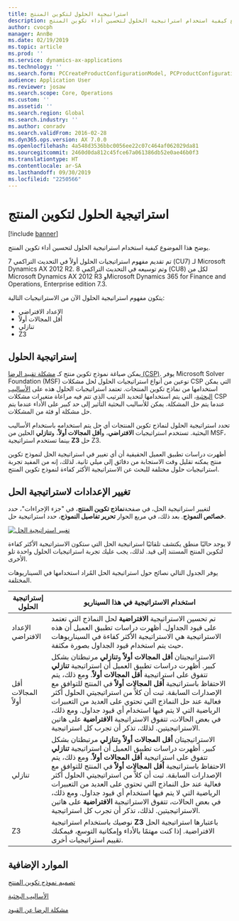 ```yaml
---
title: استراتيجية الحلول لتكوين المنتج
description: يوضح هذا الموضوع كيفية استخدام استراتيجية الحلول لتحسين أداء تكوين المنتج.
author: cvocph
manager: AnnBe
ms.date: 02/19/2019
ms.topic: article
ms.prod: ''
ms.service: dynamics-ax-applications
ms.technology: ''
ms.search.form: PCCreateProductConfigurationModel, PCProductConfigurationModelListPage
audience: Application User
ms.reviewer: josaw
ms.search.scope: Core, Operations
ms.custom: ''
ms.assetid: ''
ms.search.region: Global
ms.search.industry: ''
ms.author: conradv
ms.search.validFrom: 2016-02-28
ms.dyn365.ops.version: AX 7.0.0
ms.openlocfilehash: 4a548d3536bbc0056ee22c07c464af062029da81
ms.sourcegitcommit: 2460d0da812c45fce67a061386db52e0ae46b0f3
ms.translationtype: HT
ms.contentlocale: ar-SA
ms.lasthandoff: 09/30/2019
ms.locfileid: "2250566"
---
```

# <a name="solver-strategy-for-product-configuration"></a>استراتيجية الحلول لتكوين المنتج

[!include [banner](../includes/banner.md)]

يوضح هذا الموضوع كيفية استخدام استراتيجية الحلول لتحسين أداء تكوين المنتج.

تم تقديم مفهوم استراتيجيات الحلول أولاً في التحديث التراكمي 7 (CU7) لـ Microsoft Dynamics AX 2012 R2. وتم توسيعه في التحديث التراكمي 8 (CU8) لكل من Microsoft Dynamics AX 2012 R3 وMicrosoft Dynamics 365 for Finance and Operations, Enterprise edition 7.3.

يتكون مفهوم استراتيجية الحلول الآن من الاستراتيجيات التالية:

- الإعداد الافتراضي
- أقل المجالات أولاً
- تنازلي
- Z3

## <a name="solver-strategy"></a>إستراتيجية الحلول 

يمكن صياغة نموذج تكوين منتج كـ [مشكلة تقييد الرضا (CSP)](http://aima.cs.berkeley.edu/2nd-ed/newchap05.pdf). يوفر Microsoft Solver Foundation ‏(MSF) نوعين من أنواع استراتيجيات الحلول لحل مشكلات CSP التي يمكن استخدامها من نماذج تكوين المنتجات. تعتمد استراتيجيات الحلول هذه على [الأساليب البحثية](https://techterms.com/definition/heuristic)، التي يتم استخدامها لتحديد الترتيب الذي تتم فيه مراعاة متغيرات مشكلات CSP عندما يتم حل المشكلة. يمكن للأساليب البحثية التأثير إلى حد كبير على الأداء عندما يتم حل مشكلة أو فئة من المشكلات.

تحدد استراتيجية الحلول لنماذج تكوين المنتجات أي حل يتم استخدامه باستخدام الأساليب البحثية. تستخدم استراتيجيات **الافتراضي**، و**أقل المجالات أولاً‬**، و**تنازلي‬** الحلين من MSF، بينما تستخدم استراتيجية **Z3** حل Z3. 

أظهرت دراسات تطبيق العميل الحقيقية أن أي تغيير في استراتيجية الحل لنموذج تكوين منتج يمكنه تقليل وقت الاستجابة من دقائق إلى ميلي ثانية. لذلك، إنه من المفيد تجربة استراتيجيات حلول مختلفة للبحث عن الاستراتيجية الأكثر كفاءة لنموذج تكوين المنتج.

## <a name="change-the-settings-for-the-solver-strategy"></a>تغيير الإعدادات لاستراتيجية الحل

لتغيير استراتيجية الحل، في صفحة**نماذج تكوين المنتج**، في "جزء الإجراءات"، حدد **خصائص النموذج**. بعد ذلك، في مربع الحوار **تحرير تفاصيل النموذج**، حدد استراتيجية حل.

[![تغيير استراتيجية الحل](./media/solver-strategy.png)](./media/solver-strategy.png)

لا يوجد حاليًا منطق يكتشف تلقائيًا استراتيجية الحل التي ستكون الاستراتيجية الأكثر كفاءة لتكوين المنتج المستند إلى قيد. لذلك، يجب عليك تجربة استراتيجيات الحلول واحدة تلو الأخرى.

يوفر الجدول التالي نصائح حول استراتيجية الحل المُراد استخدامها في السيناريوهات المختلفة.

| إستراتيجية الحلول      | استخدام الاستراتيجية في هذا السيناريو |
|----------------------|-----------------------------------|
| الإعداد الافتراضي              | تم تحسين الاستراتيجية **الافتراضية** لحل النماذج التي تعتمد على قيود الجداول. أظهرت دراسات تطبيق العميل أن هذه الاستراتيجية هي الاستراتيجية الأكثر كفاءة في السيناريوهات حيث يتم استخدام قيود الجداول بصورة مكثفة. |
| أقل المجالات أولاً | الاستراتيجيتان **أقل المجالات أولاً** و**تنازلي** مرتبطتان بشكل كبير. أظهرت دراسات تطبيق العميل أن استراتيجية **تنازلي** تتفوق على استراتيجية **أقل المجالات أولاً**. ومع ذلك، يتم الاحتفاظ باستراتيجية **أقل المجالات أولاً** في المنتج للتوافق مع الإصدارات السابقة. ثبت أن كلاًّ من استراتيجيتي الحلول أكثر فعالية عند حل النماذج التي تحتوي على العديد من التعبيرات الرياضية التي لا يتم فيها استخدام أي قيود جداول. ومع ذلك، في بعض الحالات، تتفوق الاستراتيجية **الافتراضية** على هاتين الاستراتيجيتين. لذلك، تذكر أن تجرب كل استراتيجية. |
| تنازلي             | الاستراتيجيتان **أقل المجالات أولاً** و**تنازلي** مرتبطتان بشكل كبير. أظهرت دراسات تطبيق العميل أن استراتيجية **تنازلي** تتفوق على استراتيجية **أقل المجالات أولاً**. ومع ذلك، يتم الاحتفاظ باستراتيجية **أقل المجالات أولاً** في المنتج للتوافق مع الإصدارات السابقة. ثبت أن كلاًّ من استراتيجيتي الحلول أكثر فعالية عند حل النماذج التي تحتوي على العديد من التعبيرات الرياضية التي لا يتم فيها استخدام أي قيود جداول. ومع ذلك، في بعض الحالات، تتفوق الاستراتيجية **الافتراضية** على هاتين الاستراتيجيتين. لذلك، تذكر أن تجرب كل استراتيجية. |
| Z3                   | نوصيك باستخدام استراتيجية **Z3** باعتبارها استراتيجية الحل الافتراضية. إذا كنت مهتمًا بالأداء وإمكانية التوسع، فيمكنك تقييم استراتيجيات أخرى. |

## <a name="additional-resources"></a>الموارد الإضافية

[تصميم نموذج تكوين المنتج](build-product-configuration-model.md)

[الأساليب البحثية](https://techterms.com/definition/heuristic)

[مشكلة الرضا عن القيود](http://aima.cs.berkeley.edu/2nd-ed/newchap05.pdf)
